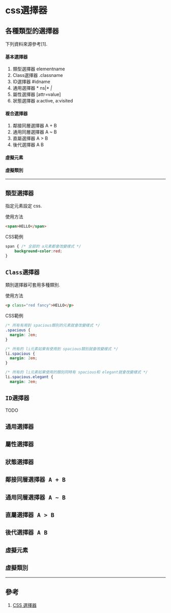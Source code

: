 # css選擇器

## 各種類型的選擇器
下列資料來源參考[1].

#### 基本選擇器
1. 類型選擇器 elementname
2. Class選擇器 .classname
3. ID選擇器 #idname
4. 通用選擇器 * ns|* *|*
5. 屬性選擇器 [attr=value]
6. 狀態選擇器 a:active, a:visited
#### 複合選擇器
1. 鄰接同層選擇器 A + B
2. 通用同層選擇器 A ~ B
3. 直屬選擇器 A > B
4. 後代選擇器 A B
#### 虛擬元素
#### 虛擬類別

---

## `類型選擇器`
指定元素設定 css.
    
使用方法
```html
<span>HELLO</span>
```

CSS範例
```css
span { /* 全部的 a元素都會改變樣式 */
    background-color:red;
}
```
## `Class選擇器`
類別選擇器可套用多種類別.

使用方法
```html
<p class="red fancy">HELLO</p>
```

CSS範例
```css
/* 所有有用到 spacious類別的元素就會改變樣式 */
.spacious {
  margin: 2em;
}

/* 所有的 li元素如果有使用到 spacious類別就會改變樣式 */
li.spacious {
  margin: 2em;
}

/* 所有的 li元素如果使用的類別同時有 spacious和 elegant就會改變樣式 */
li.spacious.elegant {
  margin: 2em;

```
## `ID選擇器`

TODO

## `通用選擇器`
## `屬性選擇器`
## `狀態選擇器`
## `鄰接同層選擇器 A + B`
## `通用同層選擇器 A ~ B`
## `直屬選擇器 A > B`
## `後代選擇器 A B`
## `虛擬元素`
## `虛擬類別`

---

## 參考
1. [CSS 選擇器](https://developer.mozilla.org/zh-TW/docs/Glossary/CSS_Selector)